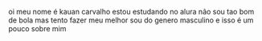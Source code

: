 oi meu nome é kauan carvalho
estou estudando no alura
não sou tao bom de bola mas tento fazer meu melhor
sou do genero masculino 
e isso é um pouco sobre mim
